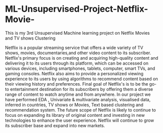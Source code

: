 # ML-Unsupervised-Project-Netflix-Movie-
This is my 3rd Unsupervised Machine learning project on Netflix Movies and TV shows Clustering

Netflix is a popular streaming service that offers a wide variety of TV shows, movies, documentaries,and other video content to its subscriber. Netflix's primary focus is on creating and acquiring high-quality content and delivering it to its users through its platform, which can be accessed on various devices, including smartphones, tablets, computer, smart TVs, and gaming consoles. Netflix also aims to provide a personalized viewing experience to its users by using algorithms to recommend content based on their viewing history and preferences. Final goal of Netflix's is to be the go-to entertainment destination for its subscribers by offering them a diverse range of content to watch anytime and from anywhere. In our project we have performed EDA , Univariate & multivariate analysis, visualised data, inferred in countries, TV shows or Movies, Text based clustering and recommendation system. The future scope of Netflix is likely to continue to focus on expanding its library of original content and investing in new technologies to enhance the user experience. Netflix will continue to grow its subscriber base and expand into new markets.
